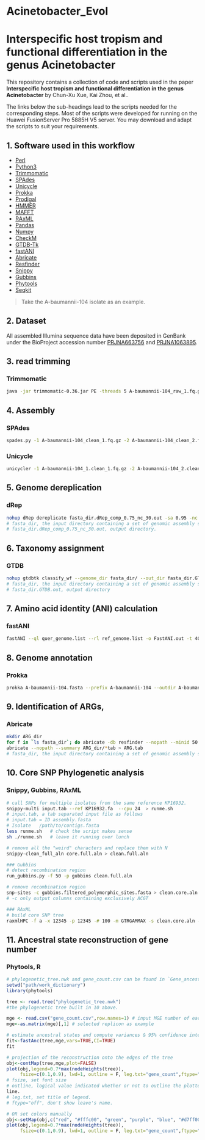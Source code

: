 # Acinetobacter_Evol
# Interspecific host tropism and functional differentiation in the genus Acinetobacter

This repository contains a collection of code and scripts used in the paper **Interspecific host tropism and functional differentiation in the genus Acinetobacter** by Chun-Xu Xue, Kai Zhou,  et al..

The links below the sub-headings lead to the scripts needed for the corresponding steps. Most of the scripts were developed for running on the Huawei FusionServer Pro 5885H V5 server. You may download and adapt the scripts to suit your requirements.

## 1. Software used in this workflow

- [Perl](https://www.perl.org/)
- [Python3](https://www.python.org/)
- [Trimmomatic](https://github.com/timflutre/trimmomatic)
- [SPAdes](https://github.com/ablab/spades)
- [Unicycle](https://github.com/rrwick/Unicycler)
- [Prokka](https://github.com/tseemann/prokka)
- [Prodigal](https://github.com/hyattpd/Prodigal)
- [HMMER](http://hmmer.org/)
- [MAFFT](https://mafft.cbrc.jp/alignment/software/)
- [RAxML](https://evomics.org/learning/phylogenetics/raxml/)
- [Pandas](https://pandas.pydata.org/)
- [Numpy](https://numpy.org/)
- [CheckM](https://ecogenomics.github.io/CheckM/)
- [GTDB-Tk](https://github.com/Ecogenomics/GTDBTk)
- [fastANI](https://github.com/ParBLiSS/FastANI)
- [Abricate](https://github.com/tseemann/abricate)
- [Resfinder](https://github.com/cadms/resfinder)
- [Snippy](https://github.com/tseemann/snippy)
- [Gubbins](https://github.com/nickjcroucher/gubbins)
- [Phytools](https://cran.r-project.org/web/packages/phytools/index.html)
- [Seqkit](https://bioinf.shenwei.me/seqkit/)

>Take the A-baumannii-104 isolate as an example.

## 2. Dataset
All assembled Illumina sequence data have been deposited in GenBank under the BioProject accession number [PRJNA663756](https://ncbi.nlm.nih.gov/bioproject/663756) and [PRJNA1063895](https://ncbi.nlm.nih.gov/bioproject/063895).

## 3. read trimming
### Trimmomatic
```bash
java -jar trimmomatic-0.36.jar PE -threads 5 A-baumannii-104_raw_1.fq.gz A-baumannii-104_raw_2.fq.gz A-baumannii-104_clean_1.fq.gz A-baumannii-104__unpaired_1.fq.gz A-baumannii-104_clean_2.fq.gz A-baumannii-104_unpaired_2.fq.gz
```

## 4. Assembly
### SPAdes
```bash
spades.py -1 A-baumannii-104_clean_1.fq.gz -2 A-baumannii-104_clean_2.fq.gz --isolate --cov-cutoff auto -o A-baumannii-104.fasta
```
### Unicycle
```bash
unicycler -1 A-baumannii-104_1.clean_1.fq.gz -2 A-baumannii-104_2.clean_1.fq.gz -l A-baumannii-104.nanopore.fq.gz -o A-baumannii-104.unicycle.fasta
```

## 5. Genome dereplication
### dRep
```bash
nohup dRep dereplicate fasta_dir.dRep_comp_0.75_nc_30.out -sa 0.95 -nc 0.30 -p 24 -comp 70 -con 10 -g fasta_dir/*.fasta &
# fasta_dir, the input directory containing a set of genomic assembly sequences.
# fasta_dir.dRep_comp_0.75_nc_30.out, output directory.
```

## 6. Taxonomy assignment
### GTDB
```bash
nohup gtdbtk classify_wf --genome_dir fasta_dir/ --out_dir fasta_dir.GTDB.out --extension fasta &
# fasta_dir, the input directory containing a set of genomic assembly sequences.
# fasta_dir.GTDB.out, output directory
```

## 7. Amino acid identity (ANI) calculation
### fastANI
```bash
fastANI --ql quer_genome.list --rl ref_genome.list -o FastANI.out -t 40
```

## 8. Genome annotation
### Prokka
```bash
prokka A-baumannii-104.fasta --prefix A-baumannii-104 --outdir A-baumannii-104.prokka.out/KP16932 --compliant
```

## 9. Identification of ARGs,
### Abricate
```bash
mkdir ARG_dir
for f in `ls fasta_dir`; do abricate -db resfinder --nopath --minid 50 --mincov 70 --quiet fasta_dir/${f} > ARG_dir/${f%%.fasta}.tab; done
abricate --nopath --summary ARG_dir/*tab > ARG.tab
# fasta_dir, the input directory containing a set of genomic assembly sequences.
```

## 10. Core SNP Phylogenetic analysis
### Snippy, Gubbins, RAxML
```bash
# call SNPs for multiple isolates from the same reference KP16932.
snippy-multi input.tab --ref KP16932.fa  --cpu 24  > runme.sh
# input.tab, a tab separated input file as follows
# input.tab = ID assembly.fasta
# Isolate	/path/to/contigs.fasta
less runme.sh   # check the script makes sense
sh ./runme.sh   # leave it running over lunch

# remove all the "weird" characters and replace them with N
snippy-clean_full_aln core.full.aln > clean.full.aln 

### Gubbins
# detect recombination region
run_gubbins.py -f 50 -p gubbins clean.full.aln

# remove recombination region
snp-sites -c gubbins.filtered_polymorphic_sites.fasta > clean.core.aln
# -c only output columns containing exclusively ACGT

### RAxML
# build core SNP tree
raxmlHPC -f a -x 12345 -p 12345 -# 100 -m GTRGAMMAX -s clean.core.aln -n tree
```

## 11. Ancestral state reconstruction of gene number
### Phytools, R
```R
# phylogenetic_tree.nwk and gene_count.csv can be found in `Gene_ancestral_state` dictionary,
setwd("path/work_dictionary")
library(phytools)

tree <- read.tree("phylogenetic_tree.nwk")
#the phylogenetic tree built in 10 above.

mge <- read.csv("gene_count.csv",row.names=1) # input MGE number of each isolates.
mge<-as.matrix(mge)[,1] # selected replicon as example

# estimate ancestral states and compute variances & 95% confidence intervals for each node:
fit<-fastAnc(tree,mge,vars=TRUE,CI=TRUE)
fit

# projection of the reconstruction onto the edges of the tree
obj<-contMap(tree,mge,plot=FALSE)
plot(obj,legend=0.7*max(nodeHeights(tree)),
     fsize=c(0.1,0.9), lwd=1, outline = F, leg.txt="gene_count",ftype="off")
# fsize, set font size
# outline, logical value indicated whether or not to outline the plotted color bar with a 1 pt
line.
# leg.txt, set title of legend.
# ftype="off", don't show leave's name.

# OR set colors manually
obj<-setMap(obj,c("red", "#fffc00", "green", "purple", "blue", "#d7ff00", "black"))
plot(obj,legend=0.7*max(nodeHeights(tree)),
     fsize=c(0.1,0.9), lwd=1, outline = F, leg.txt="gene_count",ftype="off")
```






